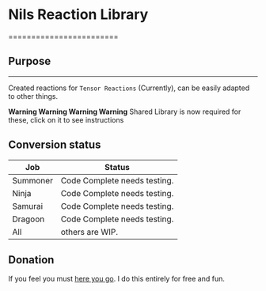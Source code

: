 # Nils Reaction Library

========================

## Purpose

---------------
Created reactions for `Tensor Reactions` (Currently), can be easily adapted to other things.

**Warning Warning Warning Warning** Shared Library is now required for these, click on it to see instructions

## Conversion status

| Job | Status |
|---|---|
| Summoner| Code Complete needs testing.|
| Ninja | Code Complete needs testing.|
| Samurai | Code Complete needs testing.|
| Dragoon | Code Complete needs testing.|
| All | others are WIP.|

## Donation

If you feel you must [here you go](https://www.patreon.com/nil2share).  I do this entirely for free and fun.
